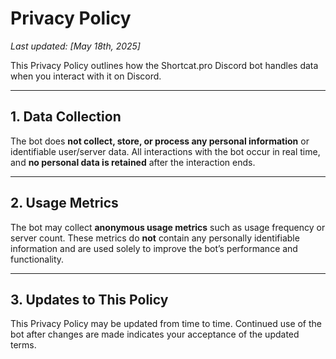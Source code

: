 # Privacy Policy

*Last updated: [May 18th, 2025]*

This Privacy Policy outlines how the Shortcat.pro Discord bot handles data when you interact with it on Discord.

---

## 1. Data Collection

The bot does **not collect, store, or process any personal information** or identifiable user/server data. All interactions with the bot occur in real time, and **no personal data is retained** after the interaction ends.

---

## 2. Usage Metrics

The bot may collect **anonymous usage metrics** such as usage frequency or server count. These metrics do **not** contain any personally identifiable information and are used solely to improve the bot’s performance and functionality.

---

## 3. Updates to This Policy

This Privacy Policy may be updated from time to time. Continued use of the bot after changes are made indicates your acceptance of the updated terms.
